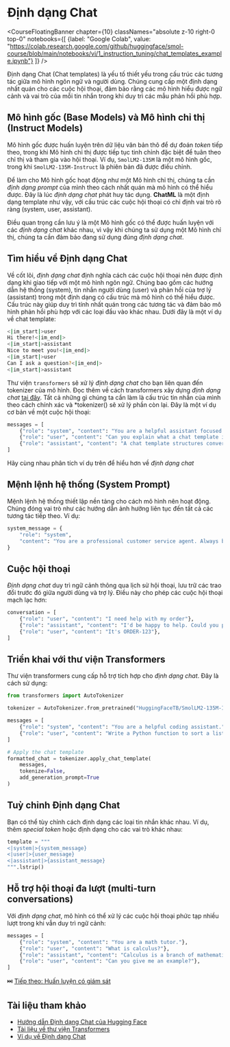 # Định dạng Chat

<CourseFloatingBanner chapter={10}
  classNames="absolute z-10 right-0 top-0"
  notebooks={[
    {label: "Google Colab", value: "https://colab.research.google.com/github/huggingface/smol-course/blob/main/notebooks/vi/1_instruction_tuning/chat_templates_example.ipynb"}
  ]} />

Định dạng Chat (Chat templates) là yếu tố thiết yếu trong cấu trúc các tương tác giữa mô hình ngôn ngữ và người dùng. Chúng cung cấp một định dạng nhất quán cho các cuộc hội thoại, đảm bảo rằng các mô hình hiểu được ngữ cảnh và vai trò của mỗi tin nhắn trong khi duy trì các mẫu phản hồi phù hợp.

## Mô hình gốc (Base Models) và Mô hình chỉ thị (Instruct Models)

Mô hình gốc được huấn luyện trên dữ liệu văn bản thô để dự đoán *token* tiếp theo, trong khi Mô hình chỉ thị được tiếp tục tinh chỉnh đặc biệt để tuân theo chỉ thị và tham gia vào hội thoại. Ví dụ, `SmolLM2-135M` là một mô hình gốc, trong khi `SmolLM2-135M-Instruct` là phiên bản đã được điều chỉnh.

Để làm cho Mô hình gốc hoạt động như một Mô hình chỉ thị, chúng ta cần *định dạng prompt* của mình theo cách nhất quán mà mô hình có thể hiểu được. Đây là lúc *định dạng chat* phát huy tác dụng. **ChatML** là một định dạng template như vậy, với cấu trúc các cuộc hội thoại có chỉ định vai trò rõ ràng (system, user, assistant).

Điều quan trọng cần lưu ý là một Mô hình gốc có thể được huấn luyện với các *định dạng chat* khác nhau, vì vậy khi chúng ta sử dụng một Mô hình chỉ thị, chúng ta cần đảm bảo đang sử dụng đúng *định dạng chat*.

## Tìm hiểu về Định dạng Chat

Về cốt lõi, *định dạng chat* định nghĩa cách các cuộc hội thoại nên được định dạng khi giao tiếp với một mô hình ngôn ngữ. Chúng bao gồm các hướng dẫn hệ thống (system), tin nhắn người dùng (user) và phản hồi của trợ lý (assistant) trong một định dạng có cấu trúc mà mô hình có thể hiểu được. Cấu trúc này giúp duy trì tính nhất quán trong các tương tác và đảm bảo mô hình phản hồi phù hợp với các loại đầu vào khác nhau. Dưới đây là một ví dụ về chat template:

```sh
<|im_start|>user
Hi there!<|im_end|>
<|im_start|>assistant
Nice to meet you!<|im_end|>
<|im_start|>user
Can I ask a question?<|im_end|>
<|im_start|>assistant
```

Thư viện `transformers` sẽ xử lý *định dạng chat* cho bạn liên quan đến tokenizer của mô hình. Đọc thêm về cách transformers xây dựng *định dạng chat* [tại đây](https://huggingface.co/docs/transformers/en/chat_templating#how-do-i-use-chat-templates). Tất cả những gì chúng ta cần làm là cấu trúc tin nhắn của mình theo cách chính xác và *tokenizer() sẽ xử lý phần còn lại. Đây là một ví dụ cơ bản về một cuộc hội thoại:

```python
messages = [
    {"role": "system", "content": "You are a helpful assistant focused on technical topics."},
    {"role": "user", "content": "Can you explain what a chat template is?"},
    {"role": "assistant", "content": "A chat template structures conversations between users and AI models..."}
]
```

Hãy cùng nhau phân tích ví dụ trên để hiểu hơn về *định dạng chat*

## Mệnh lệnh hệ thống (System Prompt)

Mệnh lệnh hệ thống thiết lập nền tảng cho cách mô hình nên hoạt động. Chúng đóng vai trò như các hướng dẫn ảnh hưởng liên tục đến tất cả các tương tác tiếp theo. Ví dụ:

```python
system_message = {
    "role": "system",
    "content": "You are a professional customer service agent. Always be polite, clear, and helpful."
}
```

## Cuộc hội thoại

*Định dạng chat* duy trì ngữ cảnh thông qua lịch sử hội thoại, lưu trữ các trao đổi trước đó giữa người dùng và trợ lý. Điều này cho phép các cuộc hội thoại mạch lạc hơn:

```python
conversation = [
    {"role": "user", "content": "I need help with my order"},
    {"role": "assistant", "content": "I'd be happy to help. Could you provide your order number?"},
    {"role": "user", "content": "It's ORDER-123"},
]
```

## Triển khai với thư viện Transformers

Thư viện transformers cung cấp hỗ trợ tích hợp cho *định dạng chat*. Đây là cách sử dụng:

```python
from transformers import AutoTokenizer

tokenizer = AutoTokenizer.from_pretrained("HuggingFaceTB/SmolLM2-135M-Instruct")

messages = [
    {"role": "system", "content": "You are a helpful coding assistant."},
    {"role": "user", "content": "Write a Python function to sort a list"},
]

# Apply the chat template
formatted_chat = tokenizer.apply_chat_template(
    messages,
    tokenize=False,
    add_generation_prompt=True
)
```

## Tuỳ chỉnh Định dạng Chat
Bạn có thể tùy chỉnh cách định dạng các loại tin nhắn khác nhau. Ví dụ, thêm *special token* hoặc định dạng cho các vai trò khác nhau:

```python
template = """
<|system|>{system_message}
<|user|>{user_message}
<|assistant|>{assistant_message}
""".lstrip()
```

## Hỗ trợ hội thoại đa lượt (multi-turn conversations)

Với *định dạng chat*, mô hình có thể xử lý các cuộc hội thoại phức tạp nhiều lượt trong khi vẫn duy trì ngữ cảnh:

```python
messages = [
    {"role": "system", "content": "You are a math tutor."},
    {"role": "user", "content": "What is calculus?"},
    {"role": "assistant", "content": "Calculus is a branch of mathematics..."},
    {"role": "user", "content": "Can you give me an example?"},
]
```

⏭️ [Tiếp theo: Huấn luyện có giám sát](./supervised_fine_tuning.md)

## Tài liệu tham khảo

- [Hướng dẫn Định dạng Chat của Hugging Face](https://huggingface.co/docs/transformers/main/en/chat_templating)
- [Tài liệu về thư viện Transformers](https://huggingface.co/docs/transformers)
- [Ví dụ về Định dạng Chat](https://github.com/chujiezheng/chat_templates) 
